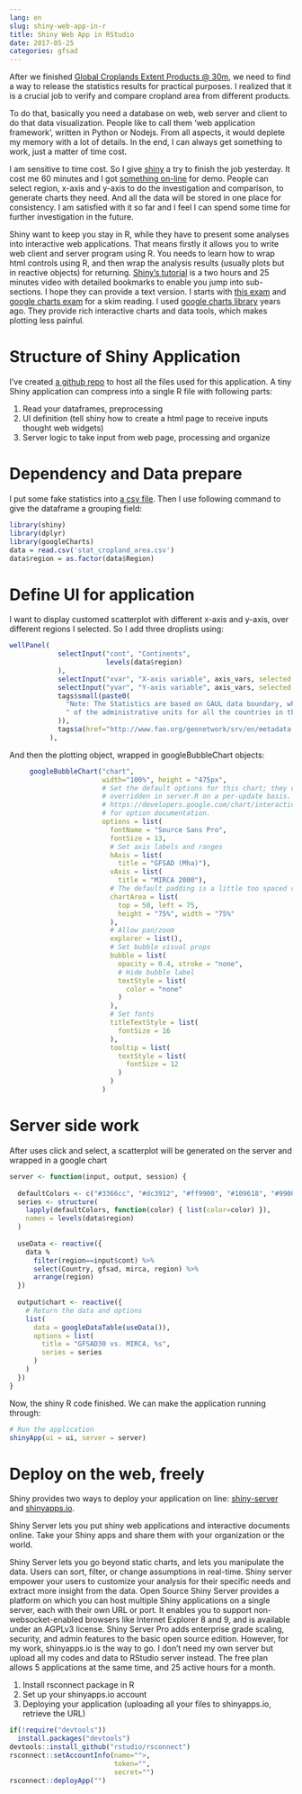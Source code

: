 ```yaml
---
lang: en
slug: shiny-web-app-in-r
title: Shiny Web App in RStudio
date: 2017-05-25
categories: gfsad
---
```


After we finished [Global Croplands Extent Products @ 30m](https://croplands.org/app/map?lat=0.17578&lng=0&zoom=2), we need to find a way to release the statistics results for practical purposes. I realized that it is a crucial job to verify and compare cropland area from different products. 

To do that, basically you need a database on web, web server and client to do that data visualization. People like to call them ‘web application framework’, written in Python or Nodejs. From all aspects, it would deplete my memory with a lot of details. In the end, I can always get something to work, just a matter of time cost.

I am sensitive to time cost.  So I give [shiny](https://shiny.rstudio.com/) a try to finish the job yesterday. It cost me 60 minutes and I got [something on-line](gfsad30.shinyapps.io/stat_app/) for demo. People can select region,  x-axis and y-axis to do the investigation and comparison, to generate charts they need. And all the data will be stored in one place for consistency.  I am satisfied with it so far and I feel I can spend some time for further investigation in the future.

Shiny want to keep you stay in R, while they have to present some analyses into interactive web applications. That means firstly it allows you to write web client and server program using R. You needs to learn how to wrap html controls using R, and then wrap the analysis results (usually plots but in reactive objects) for returning. [Shiny’s tutorial](https://shiny.rstudio.com/tutorial/) is a two hours and 25 minutes video with detailed bookmarks to enable you jump into sub-sections. I hope they can provide a text version. I starts with [this exam](https://shiny.rstudio.com/gallery/movie-explorer.html) and [google charts exam](https://shiny.rstudio.com/gallery/google-charts.html) for a skim reading. I used [google charts library](https://developers.google.com/chart/) years ago. They provide rich interactive charts and data tools, which makes plotting less painful.

# Structure of Shiny Application
I’ve created [a github repo](https://github.com/suredream/shiny_stat_app) to host all the files used for this application. A tiny Shiny application can compress into a single R file with following parts:

1. Read your dataframes, preprocessing
1. UI definition (tell shiny how to create a html page to receive inputs thought web widgets)
1. Server logic to take input from web page, processing and organize 

# Dependency and Data prepare
I put some fake statistics into [a csv file](https://github.com/suredream/shiny_stat_app/blob/master/stat_cropland_area.csv). Then I use following command to give the dataframe a grouping field:

```R
library(shiny)
library(dplyr)
library(googleCharts)
data = read.csv('stat_cropland_area.csv')
data$region = as.factor(data$Region)
```

# Define UI for application
I want to display customed scatterplot with different x-axis and y-axis, over different regions I selected. So I add three droplists using:

```R
wellPanel(
            selectInput("cont", "Continents",
                        levels(data$region)
            ),
            selectInput("xvar", "X-axis variable", axis_vars, selected = "gfsad"),
            selectInput("yvar", "Y-axis variable", axis_vars, selected = "mirca"),
            tags$small(paste0(
              "Note: The Statistics are based on GAUL data boundary, which is a spatial database",
              " of the administrative units for all the countries in the world, released by FAO."
            )),
            tags$a(href="http://www.fao.org/geonetwork/srv/en/metadata.show?currTab=simple&id=12691", "Source")
          ),
```

And then the plotting object, wrapped in googleBubbleChart objects:

```R
     googleBubbleChart("chart",
                       width="100%", height = "475px",
                       # Set the default options for this chart; they can be
                       # overridden in server.R on a per-update basis. See
                       # https://developers.google.com/chart/interactive/docs/gallery/bubblechart
                       # for option documentation.
                       options = list(
                         fontName = "Source Sans Pro",
                         fontSize = 13,
                         # Set axis labels and ranges
                         hAxis = list(
                           title = "GFSAD (Mha)"),
                         vAxis = list(
                           title = "MIRCA 2000"),
                         # The default padding is a little too spaced out
                         chartArea = list(
                           top = 50, left = 75,
                           height = "75%", width = "75%"
                         ),
                         # Allow pan/zoom
                         explorer = list(),
                         # Set bubble visual props
                         bubble = list(
                           opacity = 0.4, stroke = "none",
                           # Hide bubble label
                           textStyle = list(
                             color = "none"
                           )
                         ),
                         # Set fonts
                         titleTextStyle = list(
                           fontSize = 16
                         ),
                         tooltip = list(
                           textStyle = list(
                             fontSize = 12
                           )
                         )
                       )
```
 

# Server side work
After uses click and select, a scatterplot will be generated on the server and wrapped in a google chart 
```R
server <- function(input, output, session) {
  
  defaultColors <- c("#3366cc", "#dc3912", "#ff9900", "#109618", "#990099", "#0099c6", "#dd4477")
  series <- structure(
    lapply(defaultColors, function(color) { list(color=color) }),
    names = levels(data$region)
  )
  
  useData <- reactive({
    data %
      filter(region==input$cont) %>%
      select(Country, gfsad, mirca, region) %>%
      arrange(region)
  })
  
  output$chart <- reactive({
    # Return the data and options
    list(
      data = googleDataTable(useData()),
      options = list(
        title = "GFSAD30 vs. MIRCA, %s",
        series = series
      )
    )
  })
}
```

Now, the shiny R code finished.  We can make the application running through:

```R
# Run the application 
shinyApp(ui = ui, server = server)
```

# Deploy on the web, freely
Shiny provides two ways to deploy your application on line: [shiny-server](https://www.rstudio.com/products/shiny/shiny-server/) and [shinyapps.io](http://www.shinyapps.io/). 

Shiny Server lets you put shiny web applications and interactive documents online. Take your Shiny apps and share them with your organization or the world.

Shiny Server lets you go beyond static charts, and lets you manipulate the data. Users can sort, filter, or change assumptions in real-time. Shiny server empower your users to customize your analysis for their specific needs and extract more insight from the data. Open Source Shiny Server provides a platform on which you can host multiple Shiny applications on a single server, each with their own URL or port. It enables you to support non-websocket-enabled browsers like Internet Explorer 8 and 9, and is available under an AGPLv3 license. Shiny Server Pro adds enterprise grade scaling, security, and admin features to the basic open source edition. However, for my work, shinyapps.io is the way to go. I don’t need my own server but upload all my codes and data to RStudio server instead. The free plan allows 5 applications at the same time, and 25 active hours for a month. 

1. Install rsconnect package in R
1. Set up your shinyapps.io account
1. Deploying your application (uploading all your files to shinyapps.io, retrieve the URL)

```R
if(!require("devtools"))
  install.packages("devtools")
devtools::install_github("rstudio/rsconnect")
rsconnect::setAccountInfo(name="">,
                          token="",
                          secret="")
rsconnect::deployApp("")
```

